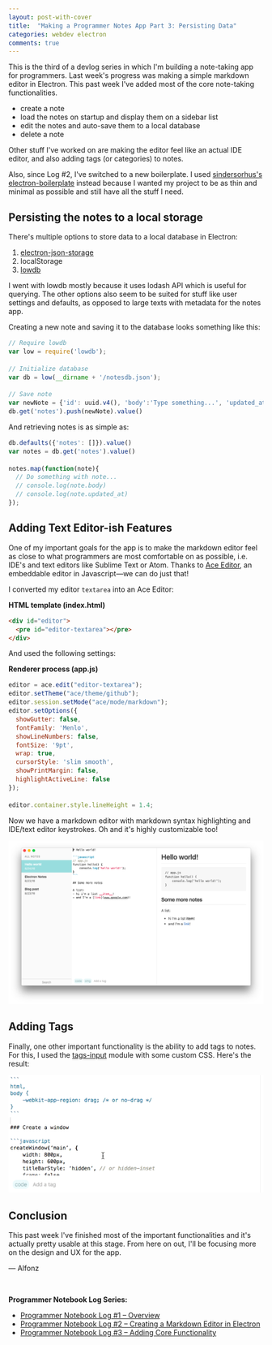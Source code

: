 ```yaml
---
layout: post-with-cover
title:  "Making a Programmer Notes App Part 3: Persisting Data"
categories: webdev electron
comments: true
---
```


This is the third of a devlog series in which I'm building a note-taking app for programmers. Last week's progress was making a simple markdown editor in Electron. This past week I've added most of the core note-taking functionalities.

- create a note
- load the notes on startup and display them on a sidebar list
- edit the notes and auto-save them to a local database
- delete a note

Other stuff I've worked on are making the editor feel like an actual IDE editor, and also adding tags (or categories) to notes.

Also, since Log #2, I've switched to a new boilerplate. I used [sindersorhus's electron-boilerplate](http://github.com/sindresorhus/electron-boilerplate) instead because I wanted my project to be as thin and minimal as possible and still have all the stuff I need.

## Persisting the notes to a local storage

There's multiple options to store data to a local database in Electron:

1. [electron-json-storage](https://github.com/jviotti/electron-json-storage)
2. localStorage
3. [lowdb](https://github.com/typicode/lowdb)

I went with lowdb mostly because it uses lodash API which is useful for querying. The other options also seem to be suited for stuff like user settings and defaults, as opposed to large texts with metadata for the notes app.

Creating a new note and saving it to the database looks something like this:

```javascript
// Require lowdb
var low = require('lowdb');

// Initialize database
var db = low(__dirname + '/notesdb.json');

// Save note
var newNote = {'id': uuid.v4(), 'body':'Type something...', 'updated_at': new Date().getTime()}
db.get('notes').push(newNote).value()
```

And retrieving notes is as simple as:

```javascript
db.defaults({'notes': []}).value()
var notes = db.get('notes').value()

notes.map(function(note){
  // Do something with note...
  // console.log(note.body)
  // console.log(note.updated_at)
});
```

## Adding Text Editor-ish Features

One of my important goals for the app is to make the markdown editor feel as close to what programmers are most comfortable on as possible, i.e. IDE's and text editors like Sublime Text or Atom. Thanks to [Ace Editor](https://ace.c9.io), an embeddable editor in Javascript—we can do just that!

I converted my editor `textarea` into an Ace Editor:

__HTML template (index.html)__

```html
<div id="editor">
  <pre id="editor-textarea"></pre>
</div>
```

And used the following settings:

__Renderer process (app.js)__

```javascript
editor = ace.edit("editor-textarea");
editor.setTheme("ace/theme/github");
editor.session.setMode("ace/mode/markdown");
editor.setOptions({
  showGutter: false,
  fontFamily: 'Menlo',
  showLineNumbers: false,
  fontSize: '9pt',
  wrap: true,
  cursorStyle: 'slim smooth',
  showPrintMargin: false,
  highlightActiveLine: false
});

editor.container.style.lineHeight = 1.4;
```

Now we have a markdown editor with markdown syntax highlighting and IDE/text editor keystrokes. Oh and it's highly customizable too!

![](/images/prog-notebook3/editor.png)

## Adding Tags

Finally, one other important functionality is the ability to add tags to notes. For this, I used the [tags-input](https://github.com/developit/tags-input) module with some custom CSS. Here's the result:

<img src="/images/prog-notebook3/tags.gif" class="shadowed">

## Conclusion

This past week I've finished most of the important functionalities and it's actually pretty usable at this stage. From here on out, I'll be focusing more on the design and UX for the app.

— Alfonz

&nbsp; 

__Programmer Notebook Log Series:__

- [Programmer Notebook Log #1 – Overview](/programmer-notebook)
- [Programmer Notebook Log #2 – Creating a Markdown Editor in Electron](/markdown-editor-in-electron)
- [Programmer Notebook Log #3 – Adding Core Functionality]()